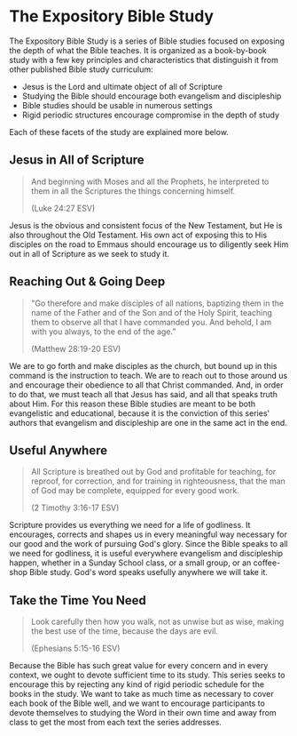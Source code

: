 #  The Expository Bible Study

The Expository Bible Study is a series of Bible studies focused on exposing the depth of what the Bible teaches. It is organized as a book-by-book study with a few key principles and characteristics that distinguish it from other published Bible study curriculum:

* Jesus is the Lord and ultimate object of all of Scripture
* Studying the Bible should encourage both evangelism and discipleship
* Bible studies should be usable in numerous settings 
* Rigid periodic structures encourage compromise in the depth of study

Each of these facets of the study are explained more below.

## Jesus in All of Scripture

> And beginning with Moses and all the Prophets, he interpreted to them in all the Scriptures the things concerning himself.
>
> (Luke 24:27 ESV)

Jesus is the obvious and consistent focus of the New Testament, but He is also throughout the Old Testament. His own act of exposing this to His disciples on the road to Emmaus should encourage us to diligently seek Him out in all of Scripture as we seek to study it.

## Reaching Out & Going Deep

> "Go therefore and make disciples of all nations, baptizing them in the name of the Father and of the Son and of the Holy Spirit, teaching them to observe all that I have commanded you. And behold, I am with you always, to the end of the age.”
>  
> (Matthew 28:19-20 ESV)

We are to go forth and make disciples as the church, but bound up in this command is the instruction to teach. We are to reach out to those around us and encourage their obedience to all that Christ commanded. And, in order to do that, we must teach all that Jesus has said, and all that speaks truth about Him. For this reason these Bible studies are meant to be both evangelistic and educational, because it is the conviction of this series' authors that evangelism and discipleship are one in the same act in the end.

## Useful Anywhere

> All Scripture is breathed out by God and profitable for teaching, for reproof, for correction, and for training in righteousness, that the man of God may be complete, equipped for every good work.
>
> (2 Timothy 3:16-17 ESV)

Scripture provides us everything we need for a life of godliness. It encourages, corrects and shapes us in every meaningful way necessary for our good and the work of pursuing God's glory. Since the Bible speaks to all we need for godliness, it is useful everywhere evangelism and discipleship happen, whether in a Sunday School class, or a small group, or an coffee-shop Bible study. God's word speaks usefully anywhere we will take it.

## Take the Time You Need

> Look carefully then how you walk, not as unwise but as wise, making the best use of the time, because the days are evil.
>
> (Ephesians 5:15-16 ESV)

Because the Bible has such great value for every concern and in every context, we ought to devote sufficient time to its study. This series seeks to encourage this by rejecting any kind of rigid periodic schedule for the books in the study. We want to take as much time as necessary to cover each book of the Bible well, and we want to encourage participants to devote themselves to studying the Word in their own time and away from class to get the most from each text the series addresses. 
